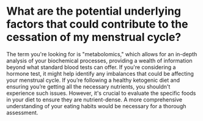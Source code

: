 # What are the potential underlying factors that could contribute to the cessation of my menstrual cycle?

The term you're looking for is "metabolomics," which allows for an in-depth analysis of your biochemical processes, providing a wealth of information beyond what standard blood tests can offer. If you're considering a hormone test, it might help identify any imbalances that could be affecting your menstrual cycle. If you’re following a healthy ketogenic diet and ensuring you’re getting all the necessary nutrients, you shouldn't experience such issues. However, it's crucial to evaluate the specific foods in your diet to ensure they are nutrient-dense. A more comprehensive understanding of your eating habits would be necessary for a thorough assessment.